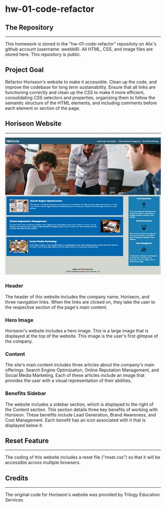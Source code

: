 # hw-01-code-refactor


## The Repository
___
This homework is stored in the "hw-01-code-refactor" repositoty on Alix's github account (username: awebb8). All HTML, CSS, and image files are stored here. This repository is public.


## Project Goal
Refactor Horiseon's website to make it accessible.  Clean up the code, and improve the codebase for long term sustainability.  Ensure that all links are functioning correctly and clean up the CSS to make it more efficient, consolidating CSS selectors and properties, organizing them to follow the semantic structure of the HTML elements, and including comments before each element or section of the page.


## Horiseon Website
___
![Horiseon Site Image](./assets/images/horiseon-site-image.png)

### Header
The header of this website includes the company name, Horiseon, and three navigation links.  When the links are clicked on, they take the user to the respective section of the page's main content.

### Hero Image
Horiseon's website includes a hero image.  This is a large image that is displayed at the top of the website.  This image is the user's first glimpse of the company.

### Content
The site's main content includes three articles about the company's main offerings:  Search Engine Optimization, Online Reputation Management, and Social Media Marketing.  Each of these articles include an image that provides the user with a visual representation of their abilities.

### Benefits Sidebar
The website includes a sidebar section, which is displayed to the right of the Content section. This section details three key benefits of working with Horiseon.  These benefits include Lead Generation, Brand Awareness, and Cost Management.  Each benefit has an icon associated with it that is displayed below it.


## Reset Feature
___
The coding of this website includes a reset file ("reset.css") so that it will be accessible across multiple browsers.


## Credits
___
The original code for Horiseon's website was provided by Trilogy Education Services.